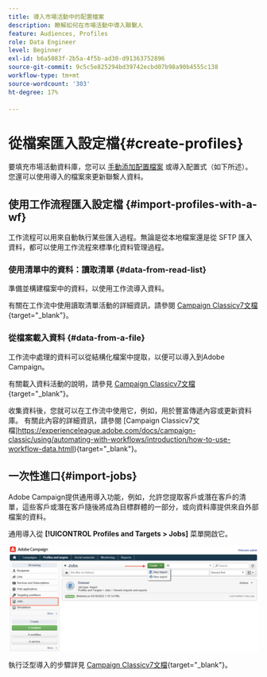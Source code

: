 ```yaml
---
title: 導入市場活動中的配置檔案
description: 瞭解如何在市場活動中導入聯繫人
feature: Audiences, Profiles
role: Data Engineer
level: Beginner
exl-id: b6a5083f-2b5a-4f5b-ad30-d91363752896
source-git-commit: 9c5c5e825294bd39742ecbd07b98a90b4555c138
workflow-type: tm+mt
source-wordcount: '303'
ht-degree: 17%

---
```


# 從檔案匯入設定檔{#create-profiles}

要填充市場活動資料庫，您可以 [手動添加配置檔案](create-profiles.md) 或導入配置式（如下所述）。 您還可以使用導入的檔案來更新聯繫人資料。

## 使用工作流程匯入設定檔 {#import-profiles-with-a-wf}

工作流程可以用來自動執行某些匯入過程。無論是從本地檔案還是從 SFTP 匯入資料，都可以使用工作流程來標準化資料管理過程。

### 使用清單中的資料：讀取清單 {#data-from-read-list}

準備並構建檔案中的資料，以使用工作流導入資料。

有關在工作流中使用讀取清單活動的詳細資訊，請參閱 [Campaign Classicv7文檔](https://experienceleague.adobe.com/docs/campaign-classic/using/automating-with-workflows/targeting-activities/read-list.html){target=&quot;_blank&quot;}。

### 從檔案載入資料 {#data-from-a-file}

工作流中處理的資料可以從結構化檔案中提取，以便可以導入到Adobe Campaign。

有關載入資料活動的說明，請參見 [Campaign Classicv7文檔](https://experienceleague.adobe.com/docs/campaign-classic/using/automating-with-workflows/action-activities/data-loading--file-.html){target=&quot;_blank&quot;}。

收集資料後，您就可以在工作流中使用它，例如，用於豐富傳遞內容或更新資料庫。 有關此內容的詳細資訊，請參閱 [Campaign Classicv7文檔]https://experienceleague.adobe.com/docs/campaign-classic/using/automating-with-workflows/introduction/how-to-use-workflow-data.htmll){target=&quot;_blank&quot;}。

## 一次性進口{#import-jobs}

Adobe Campaign提供通用導入功能，例如，允許您提取客戶或潛在客戶的清單，這些客戶或潛在客戶隨後將成為目標群體的一部分，或向資料庫提供來自外部檔案的資料。

通用導入從 **[!UICONTROL Profiles and Targets > Jobs]** 菜單開啟它。

![](assets/new-import-job.png)

執行泛型導入的步驟詳見 [Campaign Classicv7文檔](https://experienceleague.adobe.com/docs/campaign-classic/using/getting-started/importing-and-exporting-data/generic-imports-exports/about-generic-imports-exports.html?lang=zh-Hant){target=&quot;_blank&quot;}。

